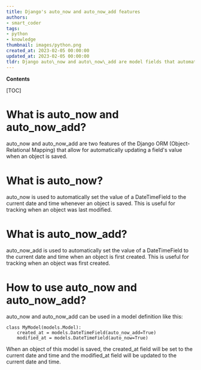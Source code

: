 ```yaml
---
title: Django's auto_now and auto_now_add features
authors:
- smart_coder
tags:
- python
- knowledge
thumbnail: images/python.png
created_at: 2023-02-05 00:00:00
updated_at: 2023-02-05 00:00:00
tldr: Django auto\_now and auto\_now\_add are model fields that automatically set the value of the field to the current date and time when the object is created or updated, respectively.
---
```


**Contents**

[TOC]

# What is auto_now and auto_now_add?

auto_now and auto_now_add are two features of the Django ORM (Object-Relational Mapping) that allow for automatically updating a field's value when an object is saved.

# What is auto_now?

auto_now is used to automatically set the value of a DateTimeField to the current date and time whenever an object is saved. This is useful for tracking when an object was last modified.

# What is auto_now_add?

auto_now_add is used to automatically set the value of a DateTimeField to the current date and time when an object is first created. This is useful for tracking when an object was first created.

# How to use auto_now and auto_now_add?

auto_now and auto_now_add can be used in a model definition like this:

```
class MyModel(models.Model):
    created_at = models.DateTimeField(auto_now_add=True)
    modified_at = models.DateTimeField(auto_now=True)
```

When an object of this model is saved, the created_at field will be set to the current date and time and the modified_at field will be updated to the current date and time.
